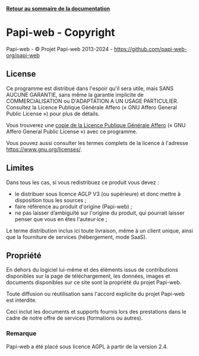 **[Retour au sommaire de la documentation](../README.md)**

# Papi-web - Copyright

Papi-web - © Projet Papi-web 2013-2024 - https://github.com/papi-web-org/papi-web

## License

Ce programme est distribué dans l'espoir qu'il sera utile, mais SANS AUCUNE GARANTIE, sans même la garantie implicite de COMMERCIALISATION ou D'ADAPTATION A UN USAGE PARTICULIER. Consultez la Licence Publique Générale Affero («&nbsp;GNU Affero General Public License&nbsp;») pour plus de détails.

Vous trouverez une [copie de la Licence Publique Générale Affero](LICENSE.md) («&nbsp;GNU Affero General Public License&nbsp;») avec ce programme.

Vous pouvez aussi consulter les termes complets de la licence à l'adresse https://www.gnu.org/licenses/.

## Limites

Dans tous les cas, si vous redistribuez ce produit vous devez :

- le distribuer sous licence AGLP V3 (ou supérieure) et donc mettre à disposition tous les sources ;
- faire référence au produit d'origine (Papi-web) ;
- ne pas laisser d’ambiguïté sur l'origine du produit, qui pourrait laisser penser que vous en êtes l'auteur·ice ;

Le terme distribution inclus ici toute livraison, même à un client unique, ainsi que la fourniture de services (hébergement, mode SaaS).

## Propriété

En dehors du logiciel lui-même et des éléments issus de contributions disponibles sur la page de téléchargement, les données, images et documents disponibles sur ce site sont la propriété du projet Papi-web.

Toute diffusion ou réutilisation sans l'accord explicite du projet Papi-web est interdite.

Ceci inclut les documents et supports fournis lors des prestations dans le cadre de notre offre de services (formations ou autres).

### Remarque

Papi-web a été placé sous licence AGPL à partir de la version 2.4.
